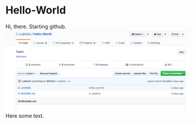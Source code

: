 # Hello-World

Hi, there.
Starting github.
![alt text](start.png "Just the beginning.")
Here some text.
